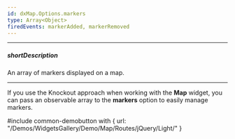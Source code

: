 ```yaml
---
id: dxMap.Options.markers
type: Array<Object>
firedEvents: markerAdded, markerRemoved
---
```

---
##### shortDescription
An array of markers displayed on a map.

---
If you use the Knockout approach when working with the **Map** widget, you can pass an observable array to the **markers** option to easily manage markers.

#include common-demobutton with {
    url: "/Demos/WidgetsGallery/Demo/Map/Routes/jQuery/Light/"
}